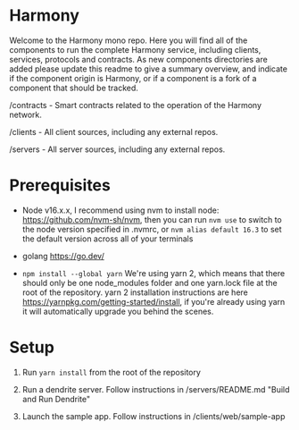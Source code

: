 # Harmony

Welcome to the Harmony mono repo. Here you will find all of the components to run the complete Harmony service, including clients, services, protocols and contracts. As new components directories are added please update this readme to give a summary overview, and indicate if the component origin is Harmony, or if a component is a fork of a component that should be tracked.


/contracts - Smart contracts related to the operation of the Harmony network.

/clients - All client sources, including any external repos.

/servers - All server sources, including any external repos.

# Prerequisites 

- Node v16.x.x, I recommend using nvm to install node: https://github.com/nvm-sh/nvm, then you can run `nvm use` to switch to the node version specified in .nvmrc, or `nvm alias default 16.3` to set the default version across all of your terminals

- golang https://go.dev/

- `npm install --global yarn` We're using yarn 2, which means that there should only be one node_modules folder and one yarn.lock file at the root of the repository. yarn 2 installation instructions are here https://yarnpkg.com/getting-started/install, if you're already using yarn it will automatically upgrade you behind the scenes.


# Setup

1) Run `yarn install` from the root of the repository 

2) Run a dendrite server. Follow instructions in /servers/README.md "Build and Run Dendrite"

3) Launch the sample app. Follow instructions in /clients/web/sample-app